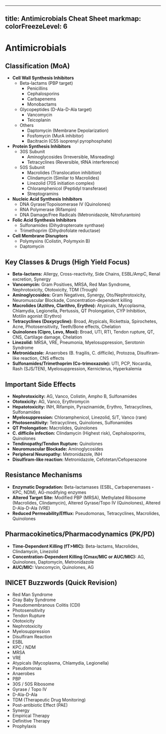 
---
title: Antimicrobials Cheat Sheet
markmap:
  colorFreezeLevel: 6
---

# Antimicrobials

## Classification (MoA)
- **Cell Wall Synthesis Inhibitors**
  - Beta-lactams (PBP target)
    - Penicillins
    - Cephalosporins
    - Carbapenems
    - Monobactams
  - Glycopeptides (D-Ala-D-Ala target)
    - Vancomycin
    - Teicoplanin
  - Others
    - Daptomycin (Membrane Depolarization)
    - Fosfomycin (MurA inhibitor)
    - Bacitracin (C55 isoprenyl pyrophosphate)
- **Protein Synthesis Inhibitors**
  - 30S Subunit
    - Aminoglycosides (Irreversible, Misreading)
    - Tetracyclines (Reversible, tRNA interference)
  - 50S Subunit
    - Macrolides (Translocation inhibition)
    - Clindamycin (Similar to Macrolides)
    - Linezolid (70S initiation complex)
    - Chloramphenicol (Peptidyl transferase)
    - Streptogramins
- **Nucleic Acid Synthesis Inhibitors**
  - DNA Gyrase/Topoisomerase IV (Quinolones)
  - RNA Polymerase (Rifampin)
  - DNA Damage/Free Radicals (Metronidazole, Nitrofurantoin)
- **Folic Acid Synthesis Inhibitors**
  - Sulfonamides (Dihydropteroate synthase)
  - Trimethoprim (Dihydrofolate reductase)
- **Cell Membrane Disruptors**
  - Polymyxins (Colistin, Polymyxin B)
  - Daptomycin

## Key Classes & Drugs (High Yield Focus)
- **Beta-lactams:** Allergy, Cross-reactivity, Side Chains, ESBL/AmpC, Renal excretion, Synergy
- **Vancomycin:** Gram Positives, MRSA, Red Man Syndrome, Nephrotoxicity, Ototoxicity, TDM (Trough)
- **Aminoglycosides:** Gram Negatives, Synergy, Oto/Nephrotoxicity, Neuromuscular Blockade, Concentration-dependent killing
- **Macrolides (Azithro, Clarithro, Erythro):** Atypicals, Mycoplasma, Chlamydia, Legionella, Pertussis, QT Prolongation, CYP Inhibition, Motilin agonist (Erythro)
- **Tetracyclines (Doxycycline):** Broad, Atypicals, Rickettsia, Spirochetes, Acne, Photosensitivity, Teeth/Bone effects, Chelation
- **Quinolones (Cipro, Levo, Moxi):** Broad, UTI, RTI, Tendon rupture, QT, CNS, Cartilage damage, Chelation
- **Linezolid:** MRSA, VRE, Pneumonia, Myelosuppression, Serotonin Syndrome
- **Metronidazole:** Anaerobes (B. fragilis, C. difficile), Protozoa, Disulfiram-like reaction, CNS effects
- **Sulfonamides/Trimethoprim (Co-trimoxazole):** UTI, PCP, Nocardia, Rash (SJS/TEN), Myelosuppression, Kernicterus, Hyperkalemia

## Important Side Effects
- **Nephrotoxicity:** AG, Vanco, Colistin, Ampho B, Sulfonamides
- **Ototoxicity:** AG, Vanco, Erythromycin
- **Hepatotoxicity:** INH, Rifampin, Pyrazinamide, Erythro, Tetracyclines, Sulfonamides
- **Myelosuppression:** Chloramphenicol, Linezolid, S/T, Vanco (rare)
- **Photosensitivity:** Tetracyclines, Quinolones, Sulfonamides
- **QT Prolongation:** Macrolides, Quinolones
- **C. difficile infection:** Clindamycin (Highest risk), Cephalosporins, Quinolones
- **Tendinopathy/Tendon Rupture:** Quinolones
- **Neuromuscular Blockade:** Aminoglycosides
- **Peripheral Neuropathy:** Metronidazole, INH
- **Disulfiram-like reaction:** Metronidazole, Cefotetan/Cefoperazone

## Resistance Mechanisms
- **Enzymatic Degradation:** Beta-lactamases (ESBL, Carbapenemases - KPC, NDM), AG-modifying enzymes
- **Altered Target Site:** Modified PBP (MRSA), Methylated Ribosome (Macrolides, Clindamycin), Altered Gyrase/Topo IV (Quinolones), Altered D-Ala-D-Ala (VRE)
- **Reduced Permeability/Efflux:** Pseudomonas, Tetracyclines, Macrolides, Quinolones

## Pharmacokinetics/Pharmacodynamics (PK/PD)
- **Time-Dependent Killing (fT>MIC):** Beta-lactams, Macrolides, Clindamycin, Linezolid
- **Concentration-Dependent Killing (Cmax/MIC or AUC/MIC):** AG, Quinolones, Daptomycin, Metronidazole
- **AUC/MIC:** Vancomycin, Quinolones, AG

## INICET Buzzwords (Quick Revision)
- Red Man Syndrome
- Gray Baby Syndrome
- Pseudomembranous Colitis (CDI)
- Photosensitivity
- Tendon Rupture
- Ototoxicity
- Nephrotoxicity
- Myelosuppression
- Disulfiram Reaction
- ESBL
- KPC / NDM
- MRSA
- VRE
- Atypicals (Mycoplasma, Chlamydia, Legionella)
- Pseudomonas
- Anaerobes
- PBP
- 30S / 50S Ribosome
- Gyrase / Topo IV
- D-Ala-D-Ala
- TDM (Therapeutic Drug Monitoring)
- Post-antibiotic Effect (PAE)
- Synergy
- Empirical Therapy
- Definitive Therapy
- Prophylaxis

